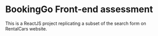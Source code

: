 # BookingGo Front-end assessment
This is a ReactJS project replicating a subset of the search form on RentalCars website.



